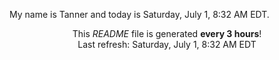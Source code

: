 My name is Tanner and today is Saturday, July 1, 8:32 AM EDT.

<p align="center">This <i>README</i> file is generated <b>every 3 hours</b>!</br>Last refresh: Saturday, July 1, 8:32 AM EDT<br /></p>
